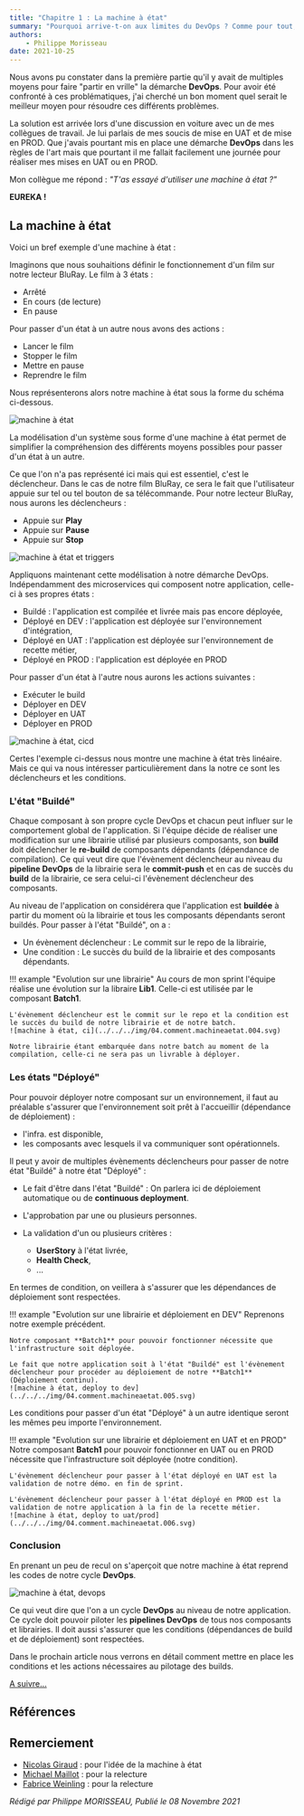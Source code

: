 ```yaml
---
title: "Chapitre 1 : La machine à état"
summary: "Pourquoi arrive-t-on aux limites du DevOps ? Comme pour tout, le temps fait son œuvre. La démarche DevOps n'y échappe pas. Vous pouvez avoir une démarche très aboutie, au bout de plusieurs mois ou plusieurs années, celle-ci aura naturellement du plomb dans l'aile."
authors:
    - Philippe Morisseau
date: 2021-10-25
---
```


Nous avons pu constater dans la première partie qu'il y avait de multiples moyens pour faire "partir en vrille" la démarche **DevOps**.
Pour avoir été confronté à ces problématiques, j'ai cherché un bon moment quel serait le meilleur moyen pour résoudre ces différents problèmes. 

La solution est arrivée lors d'une discussion en voiture avec un de mes collègues de travail. Je lui parlais de mes soucis de mise en UAT et de mise en PROD. Que j'avais pourtant mis en place une démarche **DevOps** dans les règles de l'art mais que pourtant il me fallait facilement une journée pour réaliser mes mises en UAT ou en PROD. 

Mon collègue me répond : *"T'as essayé d'utiliser une machine à état ?"*

**EUREKA !**

## La machine à état

Voici un bref exemple d'une machine à état :

Imaginons que nous souhaitions définir le fonctionnement d'un film sur notre lecteur BluRay. 
Le film à 3 états :

- Arrêté
- En cours (de lecture)
- En pause
  
Pour passer d'un état à un autre nous avons des actions :

- Lancer le film
- Stopper le film
- Mettre en pause
- Reprendre le film

Nous représenterons alors notre machine à état sous la forme du schéma ci-dessous.

![machine à état](../../../img/04.comment.machineaetat.001.svg)

La modélisation d'un système sous forme d'une machine à état permet de simplifier la compréhension des différents moyens possibles pour passer d'un état à un autre.

Ce que l'on n'a pas représenté ici mais qui est essentiel, c'est le déclencheur. Dans le cas de notre film BluRay, ce sera le fait que l'utilisateur appuie sur tel ou tel bouton de sa télécommande. 
Pour notre lecteur BluRay, nous aurons les déclencheurs :

- Appuie sur **Play**
- Appuie sur **Pause**
- Appuie sur **Stop**

![machine à état et triggers](../../../img/04.comment.machineaetat.002.svg)


Appliquons maintenant cette modélisation à notre démarche DevOps.
Indépendamment des microservices qui composent notre application, celle-ci à ses propres états :

- Buildé : l'application est compilée et livrée mais pas encore déployée,
- Déployé en DEV : l'application est déployée sur l'environnement d'intégration,
- Déployé en UAT : l'application est déployée sur l'environnement de recette métier,
- Déployé en PROD : l'application est déployée en PROD

Pour passer d'un état à l'autre nous aurons les actions suivantes :

- Exécuter le build
- Déployer en DEV
- Déployer en UAT
- Déployer en PROD

![machine à état, cicd](../../../img/04.comment.machineaetat.003.svg)

Certes l'exemple ci-dessus nous montre une machine à état très linéaire. Mais ce qui va nous intéresser particulièrement dans la notre ce sont les déclencheurs et les conditions.

### L'état "Buildé"

Chaque composant à son propre cycle DevOps et chacun peut influer sur le comportement global de l'application. Si l'équipe décide de réaliser une modification sur une librairie utilisé par plusieurs composants, son **build** doit déclencher le **re-build** de composants dépendants (dépendance de compilation).
Ce qui veut dire que l'évènement déclencheur au niveau du **pipeline DevOps** de la librairie sera le **commit-push** et en cas de succès du **build** de la librairie, ce sera celui-ci l'évènement déclencheur des composants.

Au niveau de l'application on considérera que l'application est **buildée** à partir du moment où la librairie et tous les composants dépendants seront buildés. Pour passer à l'état "Buildé", on a :

- Un évènement déclencheur : Le commit sur le repo de la librairie,
- Une condition : Le succès du build de la librairie et des composants dépendants.

!!! example "Evolution sur une librairie"
    Au cours de mon sprint l'équipe réalise une évolution sur la libraire **Lib1**. Celle-ci est utilisée par le composant **Batch1**. 

    L'évènement déclencheur est le commit sur le repo et la condition est le succès du build de notre librairie et de notre batch.
    ![machine à état, ci](../../../img/04.comment.machineaetat.004.svg)

    Notre librairie étant embarquée dans notre batch au moment de la compilation, celle-ci ne sera pas un livrable à déployer.

### Les états "Déployé"

Pour pouvoir déployer notre composant sur un environnement, il faut au préalable s'assurer que l'environnement soit prêt à l'accueillir (dépendance de déploiement) :

- l'infra. est disponible, 
- les composants avec lesquels il va communiquer sont opérationnels.

Il peut y avoir de multiples évènements déclencheurs pour passer de notre état "Buildé" à notre état "Déployé" :

- Le fait d'être dans l'état "Buildé" : On parlera ici de déploiement automatique ou de **continuous deployment**.
- L'approbation par une ou plusieurs personnes.
- La validation d'un ou plusieurs critères :
  
    * **UserStory** à l'état livrée,
    * **Health Check**,
    * ...

En termes de condition, on veillera à s'assurer que les dépendances de déploiement sont respectées.

!!! example "Evolution sur une librairie et déploiement en DEV"
    Reprenons notre exemple précédent. 
    
    Notre composant **Batch1** pour pouvoir fonctionner nécessite que l'infrastructure soit déployée.

    Le fait que notre application soit à l'état "Buildé" est l'évènement déclencheur pour procéder au déploiement de notre **Batch1** (Déploiement continu).
    ![machine à état, deploy to dev](../../../img/04.comment.machineaetat.005.svg)

Les conditions pour passer d'un état "Déployé" à un autre identique seront les mêmes peu importe l'environnement.

!!! example "Evolution sur une librairie et déploiement en UAT et en PROD"
    Notre composant **Batch1** pour pouvoir fonctionner en UAT ou en PROD nécessite que l'infrastructure soit déployée (notre condition).

    L'évènement déclencheur pour passer à l'état déployé en UAT est la validation de notre démo. en fin de sprint.

    L'évènement déclencheur pour passer à l'état déployé en PROD est la validation de notre application à la fin de la recette métier.
    ![machine à état, deploy to uat/prod](../../../img/04.comment.machineaetat.006.svg)

### Conclusion

En prenant un peu de recul on s'aperçoit que notre machine à état reprend les codes de notre cycle **DevOps**.

![machine à état, devops](../../../img/04.comment.machineaetat.007.svg)

Ce qui veut dire que l'on a un cycle **DevOps** au niveau de notre application. Ce cycle doit pouvoir piloter les **pipelines DevOps** de tous nos composants et librairies. Il doit aussi s'assurer que les conditions (dépendances de build et de déploiement) sont respectées.

Dans le prochain article nous verrons en détail comment mettre en place les conditions et les actions nécessaires au pilotage des builds.

[A suivre...](05.comment.build.md)  

## Références


## Remerciement

- [Nicolas Giraud](https://www.linkedin.com/in/nicolas-giraud-17a44383/) : pour l'idée de la machine à état
- [Michael Maillot](https://twitter.com/michael_maillot) : pour la relecture
- [Fabrice Weinling](https://www.linkedin.com/in/%E2%99%A0-fabrice-weinling-%E2%99%A0-414187114/) : pour la relecture

_Rédigé par Philippe MORISSEAU, Publié le 08 Novembre 2021_